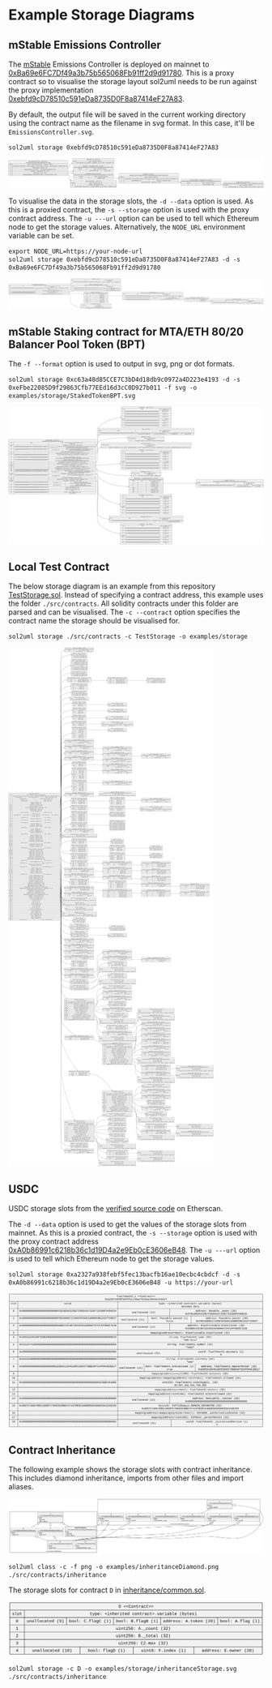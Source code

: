 # Example Storage Diagrams

## mStable Emissions Controller

The [mStable](https://mstable.org/) Emissions Controller is deployed on mainnet to [0xBa69e6FC7Df49a3b75b565068Fb91ff2d9d91780](https://etherscan.io/address/0xBa69e6FC7Df49a3b75b565068Fb91ff2d9d91780).
This is a proxy contract so to visualise the storage layout sol2uml needs to be run against the proxy implementation [0xebfd9cD78510c591eDa8735D0F8a87414eF27A83](https://etherscan.io/address/0xebfd9cd78510c591eda8735d0f8a87414ef27a83).

By default, the output file will be saved in the current working directory using the contract name as the filename in svg format. In this case, it'll be `EmissionsController.svg`.

```
sol2uml storage 0xebfd9cD78510c591eDa8735D0F8a87414eF27A83
```

![Emissions Controller](./EmissionsController.svg)


To visualise the data in the storage slots, the `-d --data` option is used.
As this is a proxied contract, the `-s --storage` option is used with the proxy contract address.
The `-u ---url` option can be used to tell which Ethereum node to get the storage values. Alternatively, the `NODE_URL` environment variable can be set.

```
export NODE_URL=https://your-node-url
sol2uml storage 0xebfd9cD78510c591eDa8735D0F8a87414eF27A83 -d -s 0xBa69e6FC7Df49a3b75b565068Fb91ff2d9d91780
```

![Emissions Controller Data](./EmissionsControllerData.svg)

## mStable Staking contract for MTA/ETH 80/20 Balancer Pool Token (BPT)

The `-f --format` option is used to output in svg, png or dot formats.

```
sol2uml storage 0xc63a48d85CCE7C3bD4d18db9c0972a4D223e4193 -d -s 0xeFbe22085D9f29863Cfb77EEd16d3cC0D927b011 -f svg -o examples/storage/StakedTokenBPT.svg
```

![Staking Tokens BPT](./StakedTokenBPTData.svg)


## Local Test Contract

The below storage diagram is an example from this repository [TestStorage.sol](../../src/contracts/TestStorage.sol).
Instead of specifying a contract address, this example uses the folder `./src/contracts`. All solidity contracts under this folder are parsed and can be visualised.
The `-c --contract` option specifies the contract name the storage should be visualised for.

```
sol2uml storage ./src/contracts -c TestStorage -o examples/storage
```

![Test Storage](./TestStorage.svg)

## USDC

USDC storage slots from the [verified source code](https://etherscan.io/address/0xa2327a938febf5fec13bacfb16ae10ecbc4cbdcf#code) on Etherscan.

The `-d --data` option is used to get the values of the storage slots from mainnet.
As this is a proxied contract, the `-s --storage` option is used with the proxy contract address [0xA0b86991c6218b36c1d19D4a2e9Eb0cE3606eB48](https://etherscan.io/address/0xA0b86991c6218b36c1d19D4a2e9Eb0cE3606eB48).
The `-u ---url` option is used to tell which Ethereum node to get the storage values.

```
sol2uml storage 0xa2327a938febf5fec13bacfb16ae10ecbc4cbdcf -d -s 0xA0b86991c6218b36c1d19D4a2e9Eb0cE3606eB48 -u https://your-url
```

![USDC](./usdcData.svg)

## Contract Inheritance

The following example shows the storage slots with contract inheritance. This includes diamond inheritance, imports from other files and import aliases.

![Inheritance Class Diagram](../inheritanceDiamond.png)

```
sol2uml class -c -f png -o examples/inheritanceDiamond.png ./src/contracts/inheritance
```

The storage slots for contract `D` in [inheritance/common.sol](../../src/contracts/inheritance/common.sol).

![Inheritance](./inheritanceStorage.svg)

```
sol2uml storage -c D -o examples/storage/inheritanceStorage.svg ./src/contracts/inheritance
```

